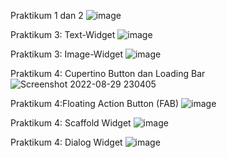 Praktikum 1 dan 2
![image](https://user-images.githubusercontent.com/64391578/187228012-fee00ae8-1393-49ea-bccf-7b4f559703a5.png)

Praktikum 3: Text-Widget
![image](https://user-images.githubusercontent.com/64391578/187234407-958eac61-17fc-4d8e-9003-5117e5b2141f.png)

Praktikum 3: Image-Widget
![image](https://user-images.githubusercontent.com/64391578/187237653-7dc96dc8-127d-4a2b-aba7-0e9bfdab5f45.png)

Praktikum 4: Cupertino Button dan Loading Bar
![Screenshot 2022-08-29 230405](https://user-images.githubusercontent.com/64391578/187253083-de0008c9-a1bf-4034-b7d7-11e2a10670f3.png)

Praktikum 4:Floating Action Button (FAB)
![image](https://user-images.githubusercontent.com/64391578/187339822-0ae43a59-4d01-476e-a572-916eb0c7b6e4.png)

Praktikum 4: Scaffold Widget
![image](https://user-images.githubusercontent.com/64391578/187345341-f045261a-4516-4568-93bc-3521b1117f27.png)

Praktikum 4: Dialog Widget
![image](https://user-images.githubusercontent.com/64391578/187348141-37e0ec04-a280-45d6-a3a1-815c6003a6cd.png)


